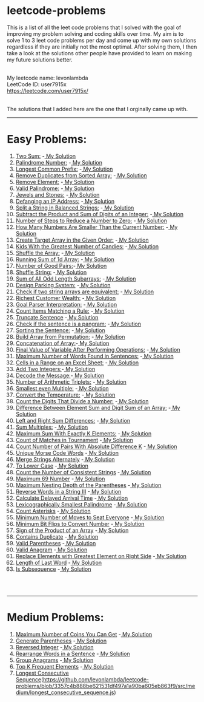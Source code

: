 # leetcode-problems
This is a list of all the leet code problems that I solved with the goal of improving my problem solving and coding skills over time.
My aim is to solve 1 to 3 leet code problems per day and come up with my own solutions regardless if they are initially not the most optimal. After solving them, I then take a look at the solutions other people have provided to learn on making my future solutions better.<br><br>

My leetcode name: levonlambda  
LeetCode ID: user7915x  
https://leetcode.com/user7915x/ <br><br>   


The solutions that I added here are the one that I orginally came up with.   


   ___
# Easy Problems:

1. [Two Sum:](https://leetcode.com/problems/two-sum/)
     -[ My Solution](https://github.com/levonlambda/leetcode-problems/blob/c277d470f078c814067c98fc78fe0b37eb5e8035/src/Easy/two_sum.js)    
2. [Palindrome Number:](https://leetcode.com/problems/palindrome-number/) 
    -[ My Solution](https://github.com/levonlambda/leetcode-problems/blob/c277d470f078c814067c98fc78fe0b37eb5e8035/src/Easy/palindrome_number.js)
3. [Longest Common Prefix:](https://leetcode.com/problems/longest-common-prefix/) 
    -[ My Solution](https://github.com/levonlambda/leetcode-problems/blob/c277d470f078c814067c98fc78fe0b37eb5e8035/src/Easy/longest_common_prefix.js)
4. [Remove Duplicates from Sorted Array:](https://leetcode.com/problems/remove-duplicates-from-sorted-array/) 
-[ My Solution](https://github.com/levonlambda/leetcode-problems/blob/c277d470f078c814067c98fc78fe0b37eb5e8035/src/Easy/remove_duplicates_from_sorted_array.js)
5. [Remove Element:](https://leetcode.com/problems/remove-element/)  -[ My Solution](https://github.com/levonlambda/leetcode-problems/blob/c277d470f078c814067c98fc78fe0b37eb5e8035/src/Easy/remove_element.js)
6. [Valid Palindrome:](https://leetcode.com/problems/valid-palindrome/) -[ My Solution](https://github.com/levonlambda/leetcode-problems/blob/c277d470f078c814067c98fc78fe0b37eb5e8035/src/Easy/valid_palindrome.js)
7. [Jewels and Stones:](https://leetcode.com/problems/jewels-and-stones/) -[ My Solution](https://github.com/levonlambda/leetcode-problems/blob/c277d470f078c814067c98fc78fe0b37eb5e8035/src/Easy/jewels_and_stones.js)
8. [Defanging an IP Address:](https://leetcode.com/problems/defanging-an-ip-address/) -[ My Solution](https://github.com/levonlambda/leetcode-problems/blob/c277d470f078c814067c98fc78fe0b37eb5e8035/src/Easy/defanging_an_ip_address.js)
9. [Split a String in Balanced Strings:](https://leetcode.com/problems/split-a-string-in-balanced-strings/) -[ My Solution](https://github.com/levonlambda/leetcode-problems/blob/c277d470f078c814067c98fc78fe0b37eb5e8035/src/Easy/split_a_string_in_balanced_strings.js)
10. [Subtract the Product and Sum of Digits of an Integer:](https://leetcode.com/problems/subtract-the-product-and-sum-of-digits-of-an-integer/) -[ My Solution](https://github.com/levonlambda/leetcode-problems/blob/c277d470f078c814067c98fc78fe0b37eb5e8035/src/Easy/subtract_the_product_and_sum_of_digits_of_an_integer.js)
11. [Number of Steps to Reduce a Number to Zero:](https://leetcode.com/problems/number-of-steps-to-reduce-a-number-to-zero/) -[ My Solution](https://github.com/levonlambda/leetcode-problems/blob/c277d470f078c814067c98fc78fe0b37eb5e8035/src/Easy/number_of_steps_to_reduce_number_to_zero.js)
12. [How Many Numbers Are Smaller Than the Current Number:](https://leetcode.com/problems/how-many-numbers-are-smaller-than-the-current-number/)
-[ My Solution](https://github.com/levonlambda/leetcode-problems/blob/c277d470f078c814067c98fc78fe0b37eb5e8035/src/Easy/how_many_numbers_are_smaller_than_the_current_number.js)
13. [Create Target Array in the Given Order:](https://leetcode.com/problems/create-target-array-in-the-given-order/) -[ My Solution](https://github.com/levonlambda/leetcode-problems/blob/c277d470f078c814067c98fc78fe0b37eb5e8035/src/Easy/create_target_array_in_the_given_order.js)
14. [Kids With the Greatest Number of Candies:](https://leetcode.com/problems/kids-with-the-greatest-number-of-candies/) -[ My Solution](https://github.com/levonlambda/leetcode-problems/blob/c277d470f078c814067c98fc78fe0b37eb5e8035/src/Easy/kid_with_the_greatest_number_of_candies.js)
15. [Shuffle the Array:](https://leetcode.com/problems/shuffle-the-array/) -[ My Solution](https://github.com/levonlambda/leetcode-problems/blob/c277d470f078c814067c98fc78fe0b37eb5e8035/src/Easy/shuffle_the_array.js)
16. [Running Sum of 1d Array:](https://leetcode.com/problems/running-sum-of-1d-array/) -[ My Solution](https://github.com/levonlambda/leetcode-problems/blob/c277d470f078c814067c98fc78fe0b37eb5e8035/src/Easy/running_sum_of_1d_array.js)
17. [Number of Good Pairs:](https://leetcode.com/problems/number-of-good-pairs/)-[ My Solution](https://github.com/levonlambda/leetcode-problems/blob/c277d470f078c814067c98fc78fe0b37eb5e8035/src/Easy/number_of_good_pairs.js)
18. [Shuffle String:](https://leetcode.com/problems/shuffle-string/) -[ My Solution](https://github.com/levonlambda/leetcode-problems/blob/c277d470f078c814067c98fc78fe0b37eb5e8035/src/Easy/shuffle_string.js)
19. [Sum of All Odd Length Subarrays:](https://leetcode.com/problems/sum-of-all-odd-length-subarrays/)  -[ My Solution](https://github.com/levonlambda/leetcode-problems/blob/c277d470f078c814067c98fc78fe0b37eb5e8035/src/Easy/sum_of_all_odd_length_subarrays.js)
20. [Design Parking System:](https://leetcode.com/problems/design-parking-system/) -[ My Solution](https://github.com/levonlambda/leetcode-problems/blob/c277d470f078c814067c98fc78fe0b37eb5e8035/src/Easy/design_a_parking_system.js)
21. [Check if two string arrays are equivalent:](https://leetcode.com/problems/check-if-two-string-arrays-are-equivalent/) -[ My Solution](https://github.com/levonlambda/leetcode-problems/blob/c277d470f078c814067c98fc78fe0b37eb5e8035/src/Easy/check_if_two_string_arrays_are_equivalent.js)
22. [Richest Customer Wealth:](https://leetcode.com/problems/richest-customer-wealth/) -[ My Solution](https://github.com/levonlambda/leetcode-problems/blob/c277d470f078c814067c98fc78fe0b37eb5e8035/src/Easy/richest_customer_wealth.js)
23. [Goal Parser Interpretation:](https://leetcode.com/problems/goal-parser-interpretation/) -[ My Solution](https://github.com/levonlambda/leetcode-problems/blob/c277d470f078c814067c98fc78fe0b37eb5e8035/src/Easy/goal_parser_interpretation.js)
24. [Count Items Matching a Rule:](https://leetcode.com/problems/count-items-matching-a-rule/) -[ My Solution](https://github.com/levonlambda/leetcode-problems/blob/c277d470f078c814067c98fc78fe0b37eb5e8035/src/Easy/count_items_matching_a_rule.js)
25. [Truncate Sentence](https://leetcode.com/problems/truncate-sentence/) -[ My Solution](https://github.com/levonlambda/leetcode-problems/blob/c277d470f078c814067c98fc78fe0b37eb5e8035/src/Easy/truncate_a_sentence.js)
26. [Check if the sentence is a pangram:](https://leetcode.com/problems/check-if-the-sentence-is-pangram/) -[ My Solution](https://github.com/levonlambda/leetcode-problems/blob/c277d470f078c814067c98fc78fe0b37eb5e8035/src/Easy/check_if_the_sentence_is_a_pangram.js)
27. [Sorting the Sentence:](https://leetcode.com/problems/sorting-the-sentence/) -[ My Solution](https://github.com/levonlambda/leetcode-problems/blob/c277d470f078c814067c98fc78fe0b37eb5e8035/src/Easy/sorting_the_sentence.js)
28. [Build Array from Permutation:](https://leetcode.com/problems/build-array-from-permutation/description/) -[ My Solution](https://github.com/levonlambda/leetcode-problems/blob/aae68c2e3fbaaddb37f79723b46971b9d49a953d/problems/Easy/build_array_from_permutation.js)
29. [Concatenation of Array:](https://leetcode.com/problems/concatenation-of-array/)-[ My Solution](https://github.com/levonlambda/leetcode-problems/blob/c277d470f078c814067c98fc78fe0b37eb5e8035/src/Easy/concatenation_of_array.js)
30. [Final Value of Variable After Performing Operations:](https://leetcode.com/problems/final-value-of-variable-after-performing-operations/) -[ My Solution](https://github.com/levonlambda/leetcode-problems/blob/c277d470f078c814067c98fc78fe0b37eb5e8035/src/Easy/final_value_of_variable_after_performing_operations.js)
31. [Maximum Number of Words Found in Sentences:](https://leetcode.com/problems/maximum-number-of-words-found-in-sentences/) -[ My Solution](https://github.com/levonlambda/leetcode-problems/blob/c277d470f078c814067c98fc78fe0b37eb5e8035/src/Easy/maximum_number_of_words_found_in_sentences.js)
32. [Cells in a Range on an Excel Sheet:](https://leetcode.com/problems/cells-in-a-range-on-an-excel-sheet/) -[ My Solution](https://github.com/levonlambda/leetcode-problems/blob/c277d470f078c814067c98fc78fe0b37eb5e8035/src/Easy/cells_in_range_on_an_excel_sheet.js)
33. [Add Two Integers:](https://leetcode.com/problems/add-two-integers/)-[ My Solution](https://github.com/levonlambda/leetcode-problems/blob/c277d470f078c814067c98fc78fe0b37eb5e8035/src/Easy/add_two_integers.js)
34. [Decode the Message:](https://leetcode.com/problems/decode-the-message/)-[ My Solution](https://github.com/levonlambda/leetcode-problems/blob/c277d470f078c814067c98fc78fe0b37eb5e8035/src/Easy/decode_the_message.js)
35. [Number of Arithmetic Triplets:](https://leetcode.com/problems/number-of-arithmetic-triplets/) -[ My Solution](https://github.com/levonlambda/leetcode-problems/blob/aae68c2e3fbaaddb37f79723b46971b9d49a953d/problems/Easy/number_of_arithmetic_triplets.js)
36. [Smallest even Multiple:](https://leetcode.com/problems/smallest-even-multiple/) -[ My Solution](https://github.com/levonlambda/leetcode-problems/blob/c277d470f078c814067c98fc78fe0b37eb5e8035/src/Easy/smallest_even_multiple.js)
37. [Convert the Temperature:](https://leetcode.com/problems/convert-the-temperature/) -[ My Solution](https://github.com/levonlambda/leetcode-problems/blob/c277d470f078c814067c98fc78fe0b37eb5e8035/src/Easy/convert_the_temperature.js)
38. [Count the Digits That Divide a Number:](https://leetcode.com/problems/count-the-digits-that-divide-a-number/) -[ My Solution](https://github.com/levonlambda/leetcode-problems/blob/c277d470f078c814067c98fc78fe0b37eb5e8035/src/Easy/count_the_digits_that_divide_a_number.js)
39. [Difference Between Element Sum and Digit Sum of an Array:](https://leetcode.com/problems/difference-between-element-sum-and-digit-sum-of-an-array/) -[ My Solution](https://github.com/levonlambda/leetcode-problems/blob/c277d470f078c814067c98fc78fe0b37eb5e8035/src/Easy/difference_between_element_sum_and_digit_sum_of_an_array.js)
40. [Left and Right Sum Differences:](https://leetcode.com/problems/left-and-right-sum-differences/) -[ My Solution](https://github.com/levonlambda/leetcode-problems/blob/c277d470f078c814067c98fc78fe0b37eb5e8035/src/Easy/left_and_right_sum_differences.js)
41. [Sum Multiples:](https://leetcode.com/problems/sum-multiples/) -[ My Solution](https://github.com/levonlambda/leetcode-problems/blob/c277d470f078c814067c98fc78fe0b37eb5e8035/src/Easy/sum_multiples.js)
42. [Maximum Sum With Exactly K Elements:](https://leetcode.com/problems/maximum-sum-with-exactly-k-elements/description/) -[ My Solution](https://github.com/levonlambda/leetcode-problems/blob/c277d470f078c814067c98fc78fe0b37eb5e8035/src/Easy/maximum_sum_with_exactly_k_elements.js)
43. [Count of Matches in Tournament](https://leetcode.com/problems/count-of-matches-in-tournament/description/) -[ My Solution](https://github.com/levonlambda/leetcode-problems/blob/c277d470f078c814067c98fc78fe0b37eb5e8035/src/Easy/count_of_matches_in_tournament.js)
44. [Count Number of Pairs With Absolute Difference K](https://leetcode.com/problems/count-number-of-pairs-with-absolute-difference-k/description/) -[ My Solution](https://github.com/levonlambda/leetcode-problems/blob/c277d470f078c814067c98fc78fe0b37eb5e8035/src/Easy/count_number_of_pairs_with_absolute_difference_k.js)
45. [Unique Morse Code Words](https://leetcode.com/problems/unique-morse-code-words/description/) -[ My Solution](https://github.com/levonlambda/leetcode-problems/blob/36eaa6335c54452bf9558dc6c5e731bbbc419ef2/src/Easy/unique_morse_code_words.js)
46. [Merge Strings Alternately](https://leetcode.com/problems/merge-strings-alternately/description/) -[ My Solution](https://github.com/levonlambda/leetcode-problems/blob/36eaa6335c54452bf9558dc6c5e731bbbc419ef2/src/Easy/merge_strings_alternately.js)
47. [To Lower Case](https://leetcode.com/problems/to-lower-case/description/) -[ My Solution](https://github.com/levonlambda/leetcode-problems/blob/36eaa6335c54452bf9558dc6c5e731bbbc419ef2/src/Easy/to_lower_case.js)
48. [Count the Number of Consistent Strings](https://leetcode.com/problems/count-the-number-of-consistent-strings/description/) -[ My Solution](https://github.com/levonlambda/leetcode-problems/blob/2c0a0c19508bce5a90d1bd3b9b1a85a41c354cd6/src/Easy/count_the_number_of_consistent_strings.js)
49. [Maximum 69 Number](https://leetcode.com/problems/maximum-69-number/description/) -[ My Solution](https://github.com/levonlambda/leetcode-problems/blob/2c0a0c19508bce5a90d1bd3b9b1a85a41c354cd6/src/Easy/maximum_69_number.js)
50. [Maximum Nesting Depth of the Parentheses](https://leetcode.com/problems/maximum-nesting-depth-of-the-parentheses/description/) -[ My Solution](https://github.com/levonlambda/leetcode-problems/blob/2c0a0c19508bce5a90d1bd3b9b1a85a41c354cd6/src/Easy/maximum_nesting_depth_of_the_parentheses.js)
51. [Reverse Words in a String III](https://leetcode.com/problems/reverse-words-in-a-string-iii/description/) -[ My Solution](https://github.com/levonlambda/leetcode-problems/blob/2c0a0c19508bce5a90d1bd3b9b1a85a41c354cd6/src/Easy/reverse_words_in_a_string_iii.js)
52. [Calculate Delayed Arrival Time](https://leetcode.com/problems/calculate-delayed-arrival-time/description/) -[ My Solution](https://github.com/levonlambda/leetcode-problems/blob/2c0a0c19508bce5a90d1bd3b9b1a85a41c354cd6/src/Easy/calculate_delayed_arrival_time.js)
53. [Lexicographically Smallest Palindrome](https://leetcode.com/problems/lexicographically-smallest-palindrome/description/)  -[ My Solution](https://github.com/levonlambda/leetcode-problems/blob/f03ee4a0fd1bf6cf29ecf299cacc49dd9d701bc9/src/Easy/lexicographically_smallest_palindrome.js)
54. [Count Asterisks](https://leetcode.com/problems/count-asterisks/description/) -[ My Solution](https://github.com/levonlambda/leetcode-problems/blob/684ee266ec45f496a768a4b3b5e7d8814a76c257/src/Easy/count_asterisks.js)
55. [Minimum Number of Moves to Seat Everyone](https://leetcode.com/problems/minimum-number-of-moves-to-seat-everyone/description/) -[ My Solution](https://github.com/levonlambda/leetcode-problems/blob/684ee266ec45f496a768a4b3b5e7d8814a76c257/src/Easy/minimum_number_of_moves_to_seat_everyone.js)
56. [Minimum Bit Flips to Convert Number](https://leetcode.com/problems/minimum-bit-flips-to-convert-number/description/) -[ My Solution](https://github.com/levonlambda/leetcode-problems/blob/cd5f7dfc407dba3b30a117e8f41c8130cf3e7ed5/src/Easy/minimum_bit_flips_to_convert_number.js)
57. [Sign of the Product of an Array](https://leetcode.com/problems/sign-of-the-product-of-an-array/description/) -[ My Solution](https://github.com/levonlambda/leetcode-problems/blob/a650ca4a043aa2b7ca9d02fededa7ebb90ceae4b/src/Easy/sign_of_the_product_of_an_array.js)
58. [Contains Duplicate](https://leetcode.com/problems/contains-duplicate/description/) -[ My Solution](https://github.com/levonlambda/leetcode-problems/blob/29af17907130cbc91fa4195dfbacbd198f2f384c/src/Easy/contains_duplicate.js)
59. [Valid Parentheses](https://leetcode.com/problems/valid-parentheses/description/) -[ My Solution](https://github.com/levonlambda/leetcode-problems/blob/43fcea996243ecf1932450524f5a6a6679fb9abe/src/Easy/valid_parentheses.js)
60. [Valid Anagram](https://leetcode.com/problems/valid-anagram/description/) -[ My Solution](https://github.com/levonlambda/leetcode-problems/blob/7ec59852e6bbc7f63f368aa6fc6d960d4de6d9ba/src/Easy/valid_anagram.js)
61. [Replace Elements with Greatest Element on Right Side](https://leetcode.com/problems/replace-elements-with-greatest-element-on-right-side/description/) -[ My Solution]()
62. [Length of Last Word](https://leetcode.com/problems/length-of-last-word/description/) -[ My Solution](https://github.com/levonlambda/leetcode-problems/blob/3357c4b888be621531df497a1a90ba605eb863f9/src/Easy/length_of_last_word.js)
63. [Is Subsequence](https://leetcode.com/problems/is-subsequence/description/) -[ My Solution](https://github.com/levonlambda/leetcode-problems/blob/3357c4b888be621531df497a1a90ba605eb863f9/src/Easy/is_subsequence.js)

<br><br>
___
# Medium Problems:

1. [Maximum Number of Coins You Can Get](https://leetcode.com/problems/maximum-number-of-coins-you-can-get/description/) -[ My Solution](https://github.com/levonlambda/leetcode-problems/blob/f03ee4a0fd1bf6cf29ecf299cacc49dd9d701bc9/src/medium/maximum_number_of_coins_you_can_get.js)
2. [Generate Parentheses](https://leetcode.com/problems/generate-parentheses/description/) -[ My Solution](https://github.com/levonlambda/leetcode-problems/blob/a650ca4a043aa2b7ca9d02fededa7ebb90ceae4b/src/medium/generate_parentheses.js)
3. [Reversed Integer](https://leetcode.com/problems/reverse-integer/description/)  -[ My Solution](https://github.com/levonlambda/leetcode-problems/blob/a650ca4a043aa2b7ca9d02fededa7ebb90ceae4b/src/medium/reversed_integer.js)
4. [Rearrange Words in a Sentence](https://leetcode.com/problems/rearrange-words-in-a-sentence/description/) -[ My Solution](https://github.com/levonlambda/leetcode-problems/blob/43fcea996243ecf1932450524f5a6a6679fb9abe/src/medium/rearrange_words_in_a_sentence.js)
5. [Group Anagrams](https://leetcode.com/problems/group-anagrams/description/) -[ My Solution](https://github.com/levonlambda/leetcode-problems/blob/7ec59852e6bbc7f63f368aa6fc6d960d4de6d9ba/src/medium/group_anagrams.js)
6. [Top K Frequent Elements](https://leetcode.com/problems/top-k-frequent-elements/description/) -[ My Solution](https://github.com/levonlambda/leetcode-problems/blob/7ec59852e6bbc7f63f368aa6fc6d960d4de6d9ba/src/medium/top_k_frequent_elements.js)
7. [Longest Consecutive Sequence](https://leetcode.com/problems/longest-consecutive-sequence/description/)(https://github.com/levonlambda/leetcode-problems/blob/3357c4b888be621531df497a1a90ba605eb863f9/src/medium/longest_consecutive_sequence.js)